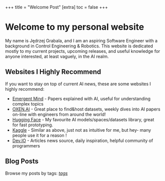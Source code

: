 +++
title = "Welcome Post"
[extra]
  toc = false
+++


# Welcome to my personal website

My name is Jędrzej Grabala, and I am an aspiring Software Engineer with a background in Control Engineering & Robotics. This website is dedicated mostly to my current projects, upcoming releases, and useful knowledge for anyone interested, at least vaguely, in the AI realm.

## Websites I Highly Recommend

If you want to stay on top of current AI news, these are some websites I highly recommend:

- [Emergent Mind](https://www.emergentmind.com) - Papers explained with AI, useful for understanding complex topics
- [OXEN.AI](https://www.oxen.ai) - Great place to find&host datasets, weekly dives into AI papers on-line with engineers from around the world!
- [Hugging Face](https://www.huggingface.co) - My favourite AI models/spaces/datasets library, great for fast prototyping.
- [Kaggle](https://www.kaggle.com) - Similar as above, just not as intuitive for me, but hey- many people use it for a reason !
- [Dev.IO](https://www.dev.to) - Articles news source, daily inspiration, helpful community of programmers




## Blog Posts
Browse my posts by tags:
*[tags](/tags)*
